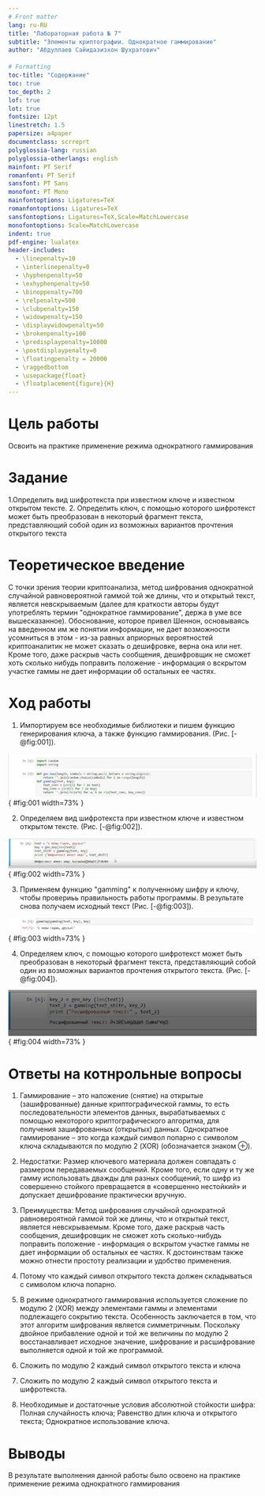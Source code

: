 ```yaml
---
# Front matter
lang: ru-RU
title: "Лабораторная работа № 7"
subtitle: "Элементы криптографии. Однократное гаммирование"
author: "Абдуллаев Сайидазизхон Шухратович"

# Formatting
toc-title: "Содержание"
toc: true
toc_depth: 2
lof: true
lot: true
fontsize: 12pt
linestretch: 1.5
papersize: a4paper
documentclass: scrreprt
polyglossia-lang: russian
polyglossia-otherlangs: english
mainfont: PT Serif
romanfont: PT Serif
sansfont: PT Sans
monofont: PT Mono
mainfontoptions: Ligatures=TeX
romanfontoptions: Ligatures=TeX
sansfontoptions: Ligatures=TeX,Scale=MatchLowercase
monofontoptions: Scale=MatchLowercase
indent: true
pdf-engine: lualatex
header-includes:
  - \linepenalty=10
  - \interlinepenalty=0
  - \hyphenpenalty=50
  - \exhyphenpenalty=50
  - \binoppenalty=700
  - \relpenalty=500
  - \clubpenalty=150
  - \widowpenalty=150
  - \displaywidowpenalty=50
  - \brokenpenalty=100
  - \predisplaypenalty=10000
  - \postdisplaypenalty=0
  - \floatingpenalty = 20000
  - \raggedbottom
  - \usepackage{float}
  - \floatplacement{figure}{H}
---
```


# Цель работы

Освоить на практике применение режима однократного гаммирования

# Задание

1.Определить вид шифротекста при известном ключе и известном открытом тексте. 2. Определить ключ, с помощью которого шифротекст может быть преобразован в некоторый фрагмент текста, представляющий собой один из возможных вариантов прочтения открытого текста

# Теоретическое введение

С точки зрения теории криптоанализа, метод шифрования однократной случайной равновероятной гаммой той же длины, что и открытый текст, является невскрываемым (далее для краткости авторы будут употреблять термин "однократное гаммирование", держа в уме все вышесказанное). Обоснование, которое привел Шеннон, основываясь на введенном им же понятии информации, не дает возможности усомниться в этом - из-за равных априорных вероятностей криптоаналитик не может сказать о дешифровке, верна она или нет. Кроме того, даже раскрыв часть сообщения, дешифровщик не сможет хоть сколько нибудь поправить положение - информация о вскрытом участке гаммы не дает информации об остальных ее частях.

# Ход работы

1. Импортируем все необходимые библиотеки и пишем функцию генерирования ключа, а также функцию гаммирования. (Рис. [-@fig:001]).

![Импорт библиотек и написание функций](image/report/1.png){ #fig:001 width=73% }

2.  Определяем вид шифротекста при известном ключе и известном открытом тексте. (Рис. [-@fig:002]).

![Шифрование открытого текста](image/report/2.png){ #fig:002 width=73% }

3. Применяем функцию "gamming" к полученному шифру и ключу, чтобы провериьь правильность работы программы. В результате снова получаем исходный текст (Рис. [-@fig:003]).

![Проверка правильности работы кода](image/report/3.png){ #fig:003 width=73% }

4. Определяем ключ, с помощью которого шифротекст может быть преобразован в некоторый фрагмент текста, представляющий собой один из
возможных вариантов прочтения открытого текста. (Рис. [-@fig:004]).

![Расшифровка зашифрованного текста новым ключом](image/report/4.png){ #fig:004 width=73% }

# Ответы на котнрольные вопросы

1. Гаммирование – это наложение (снятие) на открытые (зашифрованные) данные криптографической гаммы, то есть последовательности элементов данных, вырабатываемых с помощью некоторого криптографического алгоритма, для получения зашифрованных (открытых) данных. Однократное гаммирование – это когда каждый символ попарно с символом ключа складываются по модулю 2 (XOR) (обозначается знаком $\oplus$).

2. Недостатки: Размер ключевого материала должен совпадать с размером передаваемых сообщений. Кроме того, если одну и ту же гамму использовать дважды для разных сообщений, то шифр из совершенно стойкого превращается в «совершенно нестойкий» и допускает дешифрование практически вручную.

3. Преимущества: Метод шифрования случайной однократной равновероятной гаммой той же длины, что и открытый текст, является невскрываемым. Кроме того, даже раскрыв часть сообщения, дешифровщик не сможет хоть сколько-нибудь поправить положение - информация о вскрытом участке гаммы не дает информации об остальных ее частях. К достоинствам также можно отнести простоту реализации и удобство применения. 

4. Потому что каждый символ открытого текста должен складываться с символом ключа попарно.

5. В режиме однократного гаммирования используется сложение по модулю 2 (XOR) между элементами гаммы и элементами подлежащего сокрытию текста. Особенность заключается в том, что этот алгоритм шифрования является симметричным. Поскольку двойное прибавление одной и той же величины по модулю 2 восстанавливает исходное значение, шифрование и расшифрование выполняется одной и той же программой.

6. Сложить по модулю 2 каждый символ открытого текста и ключа

7. Сложить по модулю 2 каждый символ открытого текста и шифротекста.

8. Необходимые и достаточные условия абсолютной стойкости шифра:
   Полная случайность ключа;
   Равенство длин ключа и открытого текста;
   Однократное использование ключа.

# Выводы

В результате выполнения данной работы было освоено на практике применение режима однократного гаммирования
